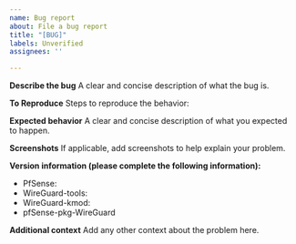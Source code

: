 ```yaml
---
name: Bug report
about: File a bug report
title: "[BUG]"
labels: Unverified
assignees: ''

---
```


**Describe the bug**
A clear and concise description of what the bug is.

**To Reproduce**
Steps to reproduce the behavior:

**Expected behavior**
A clear and concise description of what you expected to happen.

**Screenshots**
If applicable, add screenshots to help explain your problem.

**Version information (please complete the following information):**
 - PfSense: 
 - WireGuard-tools:
 - WireGuard-kmod:
 - pfSense-pkg-WireGuard


**Additional context**
Add any other context about the problem here.
